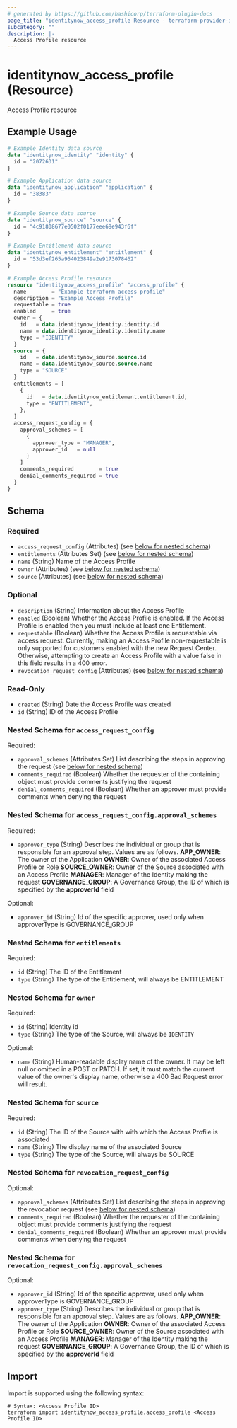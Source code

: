 ```yaml
---
# generated by https://github.com/hashicorp/terraform-plugin-docs
page_title: "identitynow_access_profile Resource - terraform-provider-identitynow"
subcategory: ""
description: |-
  Access Profile resource
---
```


# identitynow_access_profile (Resource)

Access Profile resource

## Example Usage

```terraform
# Example Identity data source
data "identitynow_identity" "identity" {
  id = "2072631"
}

# Example Application data source
data "identitynow_application" "application" {
  id = "38383"
}

# Example Source data source
data "identitynow_source" "source" {
  id = "4c91808677e0502f0177eee68e943f6f"
}

# Example Entitlement data source
data "identitynow_entitlement" "entitlement" {
  id = "53d3ef265a964023849a2e9173078462"
}

# Example Access Profile resource
resource "identitynow_access_profile" "access_profile" {
  name        = "Example terraform access profile"
  description = "Example Access Profile"
  requestable = true
  enabled     = true
  owner = {
    id   = data.identitynow_identity.identity.id
    name = data.identitynow_identity.identity.name
    type = "IDENTITY"
  }
  source = {
    id   = data.identitynow_source.source.id
    name = data.identitynow_source.source.name
    type = "SOURCE"
  }
  entitlements = [
    {
      id   = data.identitynow_entitlement.entitlement.id,
      type = "ENTITLEMENT",
    },
  ]
  access_request_config = {
    approval_schemes = [
      {
        approver_type = "MANAGER",
        approver_id   = null
      }
    ]
    comments_required        = true
    denial_comments_required = true
  }
}
```

<!-- schema generated by tfplugindocs -->
## Schema

### Required

- `access_request_config` (Attributes) (see [below for nested schema](#nestedatt--access_request_config))
- `entitlements` (Attributes Set) (see [below for nested schema](#nestedatt--entitlements))
- `name` (String) Name of the Access Profile
- `owner` (Attributes) (see [below for nested schema](#nestedatt--owner))
- `source` (Attributes) (see [below for nested schema](#nestedatt--source))

### Optional

- `description` (String) Information about the Access Profile
- `enabled` (Boolean) Whether the Access Profile is enabled. If the Access Profile is enabled then you must include at least one Entitlement.
- `requestable` (Boolean) Whether the Access Profile is requestable via access request. Currently, making an Access Profile non-requestable is only supported for customers enabled with the new Request Center. Otherwise, attempting to create an Access Profile with a value false in this field results in a 400 error.
- `revocation_request_config` (Attributes) (see [below for nested schema](#nestedatt--revocation_request_config))

### Read-Only

- `created` (String) Date the Access Profile was created
- `id` (String) ID of the Access Profile

<a id="nestedatt--access_request_config"></a>
### Nested Schema for `access_request_config`

Required:

- `approval_schemes` (Attributes Set) List describing the steps in approving the request (see [below for nested schema](#nestedatt--access_request_config--approval_schemes))
- `comments_required` (Boolean) Whether the requester of the containing object must provide comments justifying the request
- `denial_comments_required` (Boolean) Whether an approver must provide comments when denying the request

<a id="nestedatt--access_request_config--approval_schemes"></a>
### Nested Schema for `access_request_config.approval_schemes`

Required:

- `approver_type` (String) Describes the individual or group that is responsible for an approval step. Values are as follows. **APP_OWNER**: The owner of the Application  **OWNER**: Owner of the associated Access Profile or Role  **SOURCE_OWNER**: Owner of the Source associated with an Access Profile  **MANAGER**: Manager of the Identity making the request  **GOVERNANCE_GROUP**: A Governance Group, the ID of which is specified by the **approverId** field

Optional:

- `approver_id` (String) Id of the specific approver, used only when approverType is GOVERNANCE_GROUP



<a id="nestedatt--entitlements"></a>
### Nested Schema for `entitlements`

Required:

- `id` (String) The ID of the Entitlement
- `type` (String) The type of the Entitlement, will always be ENTITLEMENT


<a id="nestedatt--owner"></a>
### Nested Schema for `owner`

Required:

- `id` (String) Identity id
- `type` (String) The type of the Source, will always be `IDENTITY`

Optional:

- `name` (String) Human-readable display name of the owner. It may be left null or omitted in a POST or PATCH. If set, it must match the current value of the owner's display name, otherwise a 400 Bad Request error will result.


<a id="nestedatt--source"></a>
### Nested Schema for `source`

Required:

- `id` (String) The ID of the Source with with which the Access Profile is associated
- `name` (String) The display name of the associated Source
- `type` (String) The type of the Source, will always be SOURCE


<a id="nestedatt--revocation_request_config"></a>
### Nested Schema for `revocation_request_config`

Optional:

- `approval_schemes` (Attributes Set) List describing the steps in approving the revocation request (see [below for nested schema](#nestedatt--revocation_request_config--approval_schemes))
- `comments_required` (Boolean) Whether the requester of the containing object must provide comments justifying the request
- `denial_comments_required` (Boolean) Whether an approver must provide comments when denying the request

<a id="nestedatt--revocation_request_config--approval_schemes"></a>
### Nested Schema for `revocation_request_config.approval_schemes`

Optional:

- `approver_id` (String) Id of the specific approver, used only when approverType is GOVERNANCE_GROUP
- `approver_type` (String) Describes the individual or group that is responsible for an approval step. Values are as follows. **APP_OWNER**: The owner of the Application  **OWNER**: Owner of the associated Access Profile or Role  **SOURCE_OWNER**: Owner of the Source associated with an Access Profile  **MANAGER**: Manager of the Identity making the request  **GOVERNANCE_GROUP**: A Governance Group, the ID of which is specified by the **approverId** field

## Import

Import is supported using the following syntax:

```shell
# Syntax: <Access Profile ID>
terraform import identitynow_access_profile.access_profile <Access Profile ID>
```
